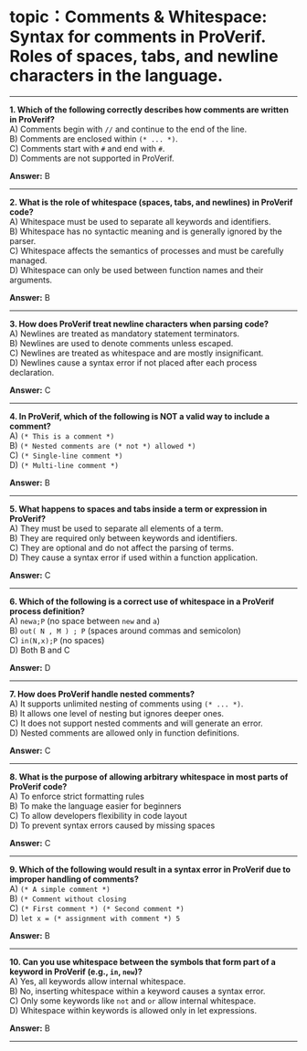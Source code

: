 # topic：Comments & Whitespace: Syntax for comments in ProVerif. Roles of spaces, tabs, and newline characters in the language.

---

**1. Which of the following correctly describes how comments are written in ProVerif?**  
A) Comments begin with `//` and continue to the end of the line.  
B) Comments are enclosed within `(* ... *)`.  
C) Comments start with `#` and end with `#`.  
D) Comments are not supported in ProVerif.  

**Answer:** B

---

**2. What is the role of whitespace (spaces, tabs, and newlines) in ProVerif code?**  
A) Whitespace must be used to separate all keywords and identifiers.  
B) Whitespace has no syntactic meaning and is generally ignored by the parser.  
C) Whitespace affects the semantics of processes and must be carefully managed.  
D) Whitespace can only be used between function names and their arguments.  

**Answer:** B

---

**3. How does ProVerif treat newline characters when parsing code?**  
A) Newlines are treated as mandatory statement terminators.  
B) Newlines are used to denote comments unless escaped.  
C) Newlines are treated as whitespace and are mostly insignificant.  
D) Newlines cause a syntax error if not placed after each process declaration.  

**Answer:** C

---

**4. In ProVerif, which of the following is NOT a valid way to include a comment?**  
A) `(* This is a comment *)`  
B) `(* Nested comments are (* not *) allowed *)`  
C) `(* Single-line comment *)`  
D) `(* Multi-line
comment *)`  

**Answer:** B

---

**5. What happens to spaces and tabs inside a term or expression in ProVerif?**  
A) They must be used to separate all elements of a term.  
B) They are required only between keywords and identifiers.  
C) They are optional and do not affect the parsing of terms.  
D) They cause a syntax error if used within a function application.  

**Answer:** C

---

**6. Which of the following is a correct use of whitespace in a ProVerif process definition?**  
A) `newa;P` (no space between `new` and `a`)  
B) `out( N , M ) ; P` (spaces around commas and semicolon)  
C) `in(N,x);P` (no spaces)  
D) Both B and C  

**Answer:** D

---

**7. How does ProVerif handle nested comments?**  
A) It supports unlimited nesting of comments using `(* ... *)`.  
B) It allows one level of nesting but ignores deeper ones.  
C) It does not support nested comments and will generate an error.  
D) Nested comments are allowed only in function definitions.  

**Answer:** C

---

**8. What is the purpose of allowing arbitrary whitespace in most parts of ProVerif code?**  
A) To enforce strict formatting rules  
B) To make the language easier for beginners  
C) To allow developers flexibility in code layout  
D) To prevent syntax errors caused by missing spaces  

**Answer:** C

---

**9. Which of the following would result in a syntax error in ProVerif due to improper handling of comments?**  
A) `(* A simple comment *)`  
B) `(* Comment without closing`  
C) `(* First comment *) (* Second comment *)`  
D) `let x = (* assignment with comment *) 5`  

**Answer:** B

---

**10. Can you use whitespace between the symbols that form part of a keyword in ProVerif (e.g., `in`, `new`)?**  
A) Yes, all keywords allow internal whitespace.  
B) No, inserting whitespace within a keyword causes a syntax error.  
C) Only some keywords like `not` and `or` allow internal whitespace.  
D) Whitespace within keywords is allowed only in let expressions.  

**Answer:** B

---